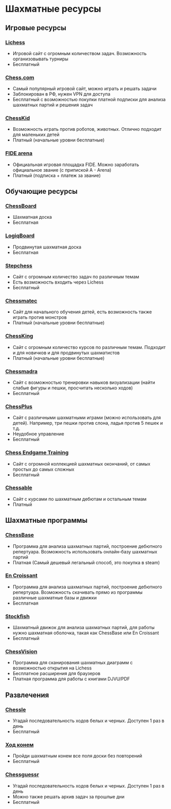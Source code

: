 # Шахматные ресурсы
## Игровые ресурсы
### [Lichess](https://lichess.org/)
+ Игровой сайт с огромным количеством задач. Возможность организовывать турниры
+ Бесплатный
### [Chess.com](https://www.chess.com/)
+ Самый популярный игровой сайт, можно играть и решать задачи
+ Заблокирован в РФ, нужен VPN для доступа
+ Бесплатный с возможностью покупки платной подписки для анализа шахматных партий и решения задач
### [ChessKid](https://www.chesskid.com/)
+ Возможность играть против роботов, животных. Отлично подходит для маленьких детей
+ Платный (начальные уровни бесплатные)
### [FIDE arena](https://chessarena.com/)
+ Официальная игровая площадка FIDE. Можно заработать официальное звание (с припиской A - Arena)
+ Платный (подписка + платеж за звание)
## Обучающие ресурсы
### [ChessBoard](https://chess-board.ru/)
+ Шахматная доска
+ Бесплатная
### [LogiqBoard](https://logiqboard.com/)
+ Продвинутая шахматная доска
+ Бесплатная
### [Stepchess](https://stepchess.ru/)
+ Сайт с огромным количество задач по различным темам
+ Есть возможность входить через Lichess
+ Бесплатный
### [Сhessmatec](https://play.chessmatec.com/)
+ Сайт для начального обучения детей, есть возможность также играть против монстров
+ Платный (начальные уровни бесплатные)
### [ChessKing](https://learn.chessking.com/)
+ Сайт с огромным количество курсов по различным темам. Подходит и для новичков и для продвинутых шахматистов
+ Платный (начальные уровни бесплатные)
### [Сhessmadra](https://chessmadra.com/)
+ Сайт с возможностью тренировки навыков визуализации (найти слабые фигуры и пешки, просчитать несколько ходов)
+ Бесплатный
### [СhessPlus](https://chessplus.net/interactive-games/)
+ Сайт с различными шахматными играми (можно использовать для детей). Например, три пешки против слона, ладья против 5 пешек и т.д.
+ Неудобное управление
+ Бесплатный
### [Chess Endgame Training](https://chess-endgame-trainer.web.app/)
+ Сайт с огромной коллекцией шахматных окончаний, от самых простых до самых сложных
+ Бесплатный
### [Chessable](https://www.chessable.com/)
+ Сайт с курсами по шахматным дебютам и остальным темам
+ Платный
## Шахматные программы
### [ChessBase](https://www.chessbase.ru/)
+ Программа для анализа шахматных партий, построение дебютного репертуара. Возможность использовать онлайн-базу шахматных партий
+ Платная (Самый дешевый легальный способ, это покупка в steam)
### [En Croissant](https://www.encroissant.org/)
+ Программа для анализа шахматных партий, построение дебютного репертуара. Возможность скачивать прямо из программы различные шахматные базы и движки
+ Бесплатная
### [Stockfish](https://stockfishchess.org/)
+ Шахматный движок для анализа шахматных партий, для работы нужно шахматная оболочка, такая как ChessBase или En Croissant
+ Бесплатный
### [ChessVision](https://chessvision.ai/)
+ Программа для сканирования шахматных диаграмм с возможностью открытия на Lichess
+ Бесплатное расширения для браузеров
+ Платная программа для работы с книгами DJVU/PDF
## Развлечения
### [Chessle](https://jackli.gg/chessle/)
+ Угадай последовательность ходов белых и черных. Доступен 1 раз в день
+ Бесплатный
### [Ход конем](https://dimadroog.github.io/horsemove/)
+ Пройди шахматным конем все поля доски без повторений
+ Бесплатный
### [Chessguessr](https://www.chessguessr.com/)
+ Угадай последовательность ходов белых и черных. Доступен 1 раз в день
+ Можно также решать архив задач за прошлые дни 
+ Бесплатный
